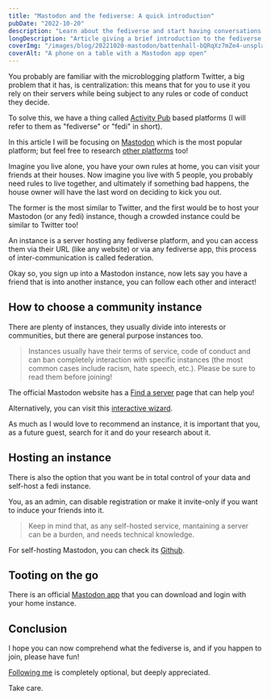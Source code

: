 ```yaml
---
title: "Mastodon and the fediverse: A quick introduction"
pubDate: "2022-10-20"
description: "Learn about the fediverse and start having conversations with Mastodon"
longDescription: "Article giving a brief introduction to the fediverse and learn about the Mastodon application."
coverImg: "/images/blog/20221020-mastodon/battenhall-bQRqXz7mZe4-unsplash.jpg"
coverAlt: "A phone on a table with a Mastodon app open"
---
```


You probably are familiar with the microblogging platform Twitter, a big problem that it has, is centralization: this means that for you to use it you rely on their servers while being subject to any rules or code of conduct they decide.

To solve this, we have a thing called [Activity Pub](https://activitypub.rocks) based platforms (I will refer to them as "fediverse" or "fedi" in short).

In this article I will be focusing on [Mastodon](https://en.m.wikipedia.org/wiki/Mastodon_%28software%29) which is the most popular platform; but feel free to research [other platforms](https://codeberg.org/fediverse/delightful-fediverse-apps) too!

Imagine you live alone, you have your own rules at home, you can visit your friends at their houses.
Now imagine you live with 5 people, you probably need rules to live together, and ultimately if something bad happens, the house owner will have the last word on deciding to kick you out.

The former is the most similar to Twitter, and the first would be to host your Mastodon (or any fedi) instance, though a crowded instance could be similar to Twitter too!

An instance is a server hosting any fediverse platform, and you can access them via their URL (like any website) or via any fediverse app, this process of inter-communication is called federation.

Okay so, you sign up into a Mastodon instance, now lets say you have a friend that is into another instance, you can follow each other and interact!

## How to choose a community instance

There are plenty of instances, they usually divide into interests or communities, but there are general purpose instances too.

> Instances usually have their terms of service, code of conduct and can ban completely interaction with specific instances (the most common cases include racism, hate speech, etc.). Please be sure to read them before joining!

The official Mastodon website has a [Find a server](https://joinmastodon.org/servers) page that can help you!

Alternatively, you can visit this [interactive wizard](https://instances.social/).

As much as I would love to recommend an instance, it is important that you, as a future guest, search for it and do your research about it.

## Hosting an instance

There is also the option that you want be in total control of your data and self-host a fedi instance.

You, as an admin, can disable registration or make it invite-only if you want to induce your friends into it.

> Keep in mind that, as any self-hosted service, mantaining a server can be a burden, and needs technical knowledge.

For self-hosting Mastodon, you can check its [Github](https://github.com/mastodon/mastodon).

## Tooting on the go

There is an official [Mastodon app](https://joinmastodon.org/apps) that you can download and login with your home instance.

## Conclusion

I hope you can now comprehend what the fediverse is, and if you happen to join, please have fun!

[Following me](https://pony.social/@luc) is completely optional, but deeply appreciated.

Take care.
